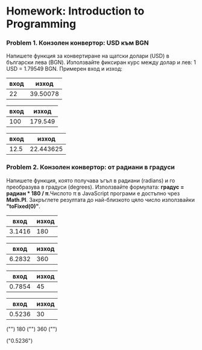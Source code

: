 Homework: Introduction to Programming
========

### Problem 1. Конзолен конвертор: USD към BGN
Напишете функция за конвертиране на щатски долари (USD) в български лева (BGN). Използвайте фиксиран курс между долар и лев: 1 USD = 1.79549 BGN.
Примерен вход и изход:

|  вход   | изход     |
|---------|-----------|
| 22  | 39.50078  |


|  вход   | изход     |
|---------|-----------|
| 100 | 179.549   |

|  вход   | изход     |
|---------|-----------|
| 12.5| 22.443625 |


### Problem 2. Конзолен конвертор: от радиани в градуси
Напишете функция, която получава ъгъл в радиани (radians) и го преобразува в градуси (degrees). Използвайте формулата: <b>градус = радиан * 180 / π</b>.Числото π в JavaScript програми е достъпно чрез <b>Math.PI</b>. Закръглете резултата до най-близкото цяло число използвайки <b>"toFixed(0)"</b>.


|  вход   | изход     |
|---------|-----------|
| 3.1416| 180 |


|  вход   | изход     |
|---------|-----------|
| 6.2832| 360 |

|  вход   | изход     |
|---------|-----------|
| 0.7854| 45 |

|  вход   | изход     |
|---------|-----------|
| 0.5236| 30 |

("")
180
("")
360
("")

("0.5236")

